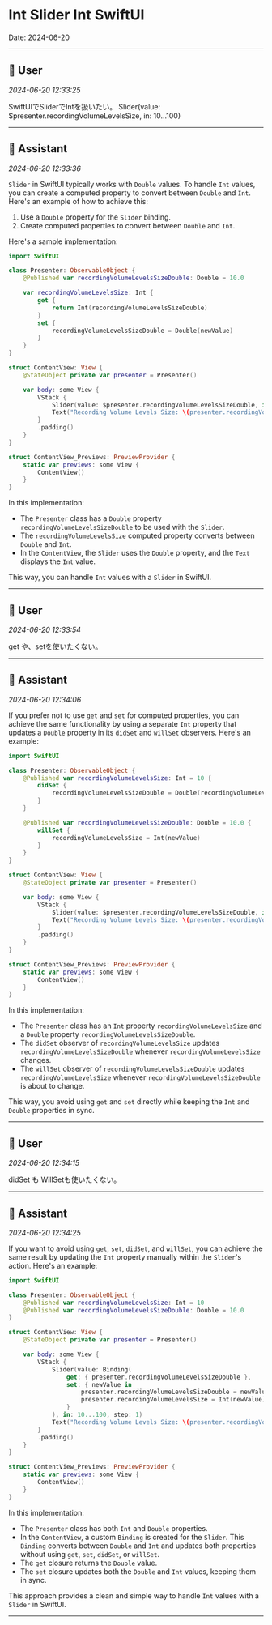# Int Slider Int SwiftUI

Date: 2024-06-20

---

## 👤 User
*2024-06-20 12:33:25*

SwiftUIでSliderでIntを扱いたい。
Slider(value: $presenter.recordingVolumeLevelsSize, in: 10...100)

---

## 🤖 Assistant
*2024-06-20 12:33:36*

`Slider` in SwiftUI typically works with `Double` values. To handle `Int` values, you can create a computed property to convert between `Double` and `Int`. Here's an example of how to achieve this:

1. Use a `Double` property for the `Slider` binding.
2. Create computed properties to convert between `Double` and `Int`.

Here's a sample implementation:

```swift
import SwiftUI

class Presenter: ObservableObject {
    @Published var recordingVolumeLevelsSizeDouble: Double = 10.0

    var recordingVolumeLevelsSize: Int {
        get {
            return Int(recordingVolumeLevelsSizeDouble)
        }
        set {
            recordingVolumeLevelsSizeDouble = Double(newValue)
        }
    }
}

struct ContentView: View {
    @StateObject private var presenter = Presenter()

    var body: some View {
        VStack {
            Slider(value: $presenter.recordingVolumeLevelsSizeDouble, in: 10...100, step: 1)
            Text("Recording Volume Levels Size: \(presenter.recordingVolumeLevelsSize)")
        }
        .padding()
    }
}

struct ContentView_Previews: PreviewProvider {
    static var previews: some View {
        ContentView()
    }
}
```

In this implementation:

- The `Presenter` class has a `Double` property `recordingVolumeLevelsSizeDouble` to be used with the `Slider`.
- The `recordingVolumeLevelsSize` computed property converts between `Double` and `Int`.
- In the `ContentView`, the `Slider` uses the `Double` property, and the `Text` displays the `Int` value.

This way, you can handle `Int` values with a `Slider` in SwiftUI.

---

## 👤 User
*2024-06-20 12:33:54*

get や、setを使いたくない。

---

## 🤖 Assistant
*2024-06-20 12:34:06*

If you prefer not to use `get` and `set` for computed properties, you can achieve the same functionality by using a separate `Int` property that updates a `Double` property in its `didSet` and `willSet` observers. Here's an example:

```swift
import SwiftUI

class Presenter: ObservableObject {
    @Published var recordingVolumeLevelsSize: Int = 10 {
        didSet {
            recordingVolumeLevelsSizeDouble = Double(recordingVolumeLevelsSize)
        }
    }

    @Published var recordingVolumeLevelsSizeDouble: Double = 10.0 {
        willSet {
            recordingVolumeLevelsSize = Int(newValue)
        }
    }
}

struct ContentView: View {
    @StateObject private var presenter = Presenter()

    var body: some View {
        VStack {
            Slider(value: $presenter.recordingVolumeLevelsSizeDouble, in: 10...100, step: 1)
            Text("Recording Volume Levels Size: \(presenter.recordingVolumeLevelsSize)")
        }
        .padding()
    }
}

struct ContentView_Previews: PreviewProvider {
    static var previews: some View {
        ContentView()
    }
}
```

In this implementation:

- The `Presenter` class has an `Int` property `recordingVolumeLevelsSize` and a `Double` property `recordingVolumeLevelsSizeDouble`.
- The `didSet` observer of `recordingVolumeLevelsSize` updates `recordingVolumeLevelsSizeDouble` whenever `recordingVolumeLevelsSize` changes.
- The `willSet` observer of `recordingVolumeLevelsSizeDouble` updates `recordingVolumeLevelsSize` whenever `recordingVolumeLevelsSizeDouble` is about to change.

This way, you avoid using `get` and `set` directly while keeping the `Int` and `Double` properties in sync.

---

## 👤 User
*2024-06-20 12:34:15*

didSet も WillSetも使いたくない。

---

## 🤖 Assistant
*2024-06-20 12:34:25*

If you want to avoid using `get`, `set`, `didSet`, and `willSet`, you can achieve the same result by updating the `Int` property manually within the `Slider`'s action. Here's an example:

```swift
import SwiftUI

class Presenter: ObservableObject {
    @Published var recordingVolumeLevelsSize: Int = 10
    @Published var recordingVolumeLevelsSizeDouble: Double = 10.0
}

struct ContentView: View {
    @StateObject private var presenter = Presenter()

    var body: some View {
        VStack {
            Slider(value: Binding(
                get: { presenter.recordingVolumeLevelsSizeDouble },
                set: { newValue in
                    presenter.recordingVolumeLevelsSizeDouble = newValue
                    presenter.recordingVolumeLevelsSize = Int(newValue)
                }
            ), in: 10...100, step: 1)
            Text("Recording Volume Levels Size: \(presenter.recordingVolumeLevelsSize)")
        }
        .padding()
    }
}

struct ContentView_Previews: PreviewProvider {
    static var previews: some View {
        ContentView()
    }
}
```

In this implementation:

- The `Presenter` class has both `Int` and `Double` properties.
- In the `ContentView`, a custom `Binding` is created for the `Slider`. This `Binding` converts between `Double` and `Int` and updates both properties without using `get`, `set`, `didSet`, or `willSet`.
- The `get` closure returns the `Double` value.
- The `set` closure updates both the `Double` and `Int` values, keeping them in sync.

This approach provides a clean and simple way to handle `Int` values with a `Slider` in SwiftUI.

---
